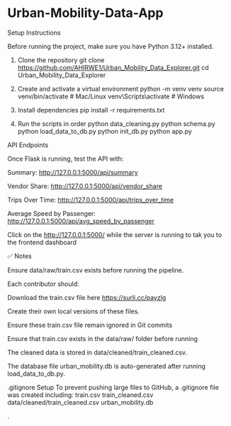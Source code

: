 # Urban-Mobility-Data-App

Setup Instructions

Before running the project, make sure you have Python 3.12+ installed.

1. Clone the repository
git clone https://github.com/AHIRWE1/Urban_Mobility_Data_Explorer.git
cd Urban_Mobility_Data_Explorer

2. Create and activate a virtual environment
python -m venv venv
source venv/bin/activate     # Mac/Linux
venv\Scripts\activate        # Windows

3. Install dependencies
pip install -r requirements.txt

4. Run the scripts in order
python data_cleaning.py
python schema.py
python load_data_to_db.py
python init_db.py
python app.py

 API Endpoints

Once Flask is running, test the API with:

Summary: http://127.0.0.1:5000/api/summary

Vendor Share: http://127.0.0.1:5000/api/vendor_share

Trips Over Time: http://127.0.0.1:5000/api/trips_over_time

Average Speed by Passenger: http://127.0.0.1:5000/api/avg_speed_by_passenger

Click on the http://127.0.0.1:5000/ while the server is running to tak you to the frontend dashboard

✅ Notes

Ensure data/raw/train.csv exists before running the pipeline.

Each contributor should:

Download the train.csv file here https://surli.cc/payzlg

Create their own local versions of these files.

Ensure these train.csv file remain ignored in Git commits

Ensure that train.csv exists in the data/raw/ folder before running

The cleaned data is stored in data/cleaned/train_cleaned.csv.

The database file urban_mobility.db is auto-generated after running load_data_to_db.py.


 .gitignore Setup
To prevent pushing large files to GitHub, a .gitignore file was created including:
train.csv
train_cleaned.csv
data/cleaned/train_cleaned.csv
urban_mobility.db




.
